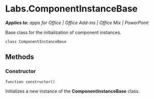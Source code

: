 
# Labs.ComponentInstanceBase

 _**Applies to:** apps for Office | Office Add-ins | Office Mix | PowerPoint_

Base class for the initialization of component instances.

```
class ComponentInstanceBase
```


## Methods


### Constructor

 `function constructor()`

Initializes a new instance of the  **ComponentInstanceBase** class.

